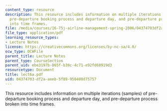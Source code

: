```yaml
---
content_type: resource
description: This resource includes information on multiple iterations (samples) of
  pre-departure booking process and departure day, and pre-departure process broken
  into time frames.
file: /media/courses/16-75j-airline-management-spring-2006/04374703df2aaeeb5f89950400d75757_lect6a.pdf
file_type: application/pdf
learning_resource_types:
- Lecture Notes
license: https://creativecommons.org/licenses/by-nc-sa/4.0/
ocw_type: OCWFile
parent_title: Lecture Notes
parent_type: CourseSection
parent_uid: ebe3197b-865f-b38c-4c71-e92fd68919d3
resourcetype: Document
title: lect6a.pdf
uid: 04374703-df2a-aeeb-5f89-950400d75757
---
```

This resource includes information on multiple iterations (samples) of pre-departure booking process and departure day, and pre-departure process broken into time frames.